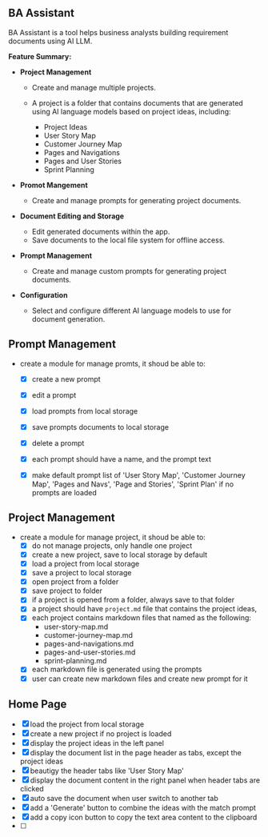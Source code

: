 ## BA Assistant

BA Assistant is a tool helps business analysts building requirement documents using AI LLM.

**Feature Summary:**

- **Project Management**
  - Create and manage multiple projects.

  - A project is a folder that contains documents that are generated using AI language models based on project ideas, including:
    - Project Ideas
    - User Story Map
    - Customer Journey Map
    - Pages and Navigations
    - Pages and User Stories
    - Sprint Planning

- **Promot Mangement**

  - Create and manage prompts for generating project documents.


- **Document Editing and Storage**
  - Edit generated documents within the app.
  - Save documents to the local file system for offline access.

- **Prompt Management**
  - Create and manage custom prompts for generating project documents.

- **Configuration**
  - Select and configure different AI language models to use for document generation.




## Prompt Management

- create a module for manage promts, it shoud be able to:

  - [X] create a new prompt
  - [X] edit a prompt
  - [X] load prompts from local storage
  - [X] save prompts documents to local storage
  - [X] delete a prompt
  - [X] each prompt should have a name, and the prompt text
  - [X] make default prompt list of 'User Story Map', 'Customer Journey Map', 'Pages and Navs', 'Page and Stories', 'Sprint Plan' if no prompts are loaded


## Project Management

- create a module for manage project, it shoud be able to:
  - [x] do not manage projects, only handle one project
  - [x] create a new project, save to local storage by default
  - [x] load a project from local storage
  - [x] save a project to local storage
  - [x] open project from a folder
  - [x] save project to folder
  - [x] if a project is opened from a folder, always save to that folder
  - [x] a project should have `project.md` file that contains the project ideas, 
  - [x] each project contains markdown files that named as the following:
      - user-story-map.md
      - customer-journey-map.md
      - pages-and-navigations.md
      - pages-and-user-stories.md
      - sprint-planning.md
  - [x] each markdown file is generated using the prompts
  - [x] user can create new markdown files and create new prompt for it

## Home Page

- [x] load the project from local storage
- [x] create a new project if no project is loaded
- [x] display the project ideas in the left panel
- [x] display the document list in the page header as tabs, except the project ideas
- [x] beautigy the header tabs like 'User Story Map'
- [x] display the document content in the right panel when header tabs are clicked
- [x] auto save the document when user switch to another tab
- [x] add a 'Generate' button to combine the ideas with the match prompt
- [X] add a copy icon button to copy the text area content to the clipboard
- [ ] 